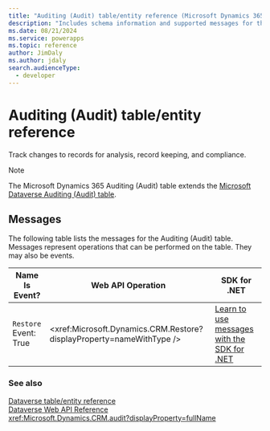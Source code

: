 ```yaml
---
title: "Auditing (Audit) table/entity reference (Microsoft Dynamics 365)"
description: "Includes schema information and supported messages for the Auditing (Audit) table/entity with Microsoft Dynamics 365."
ms.date: 08/21/2024
ms.service: powerapps
ms.topic: reference
author: JimDaly
ms.author: jdaly
search.audienceType: 
  - developer
---
```


# Auditing (Audit) table/entity reference

Track changes to records for analysis, record keeping, and compliance.

> [!NOTE]
> The Microsoft Dynamics 365 Auditing (Audit) table extends the [Microsoft Dataverse Auditing (Audit) table](/power-apps/developer/data-platform/reference/entities/audit).


## Messages

The following table lists the messages for the Auditing (Audit) table.
Messages represent operations that can be performed on the table. They may also be events.

| Name <br />Is Event? |Web API Operation |SDK for .NET |
| ---- | ----- |----- |
| `Restore`<br />Event: True |<xref:Microsoft.Dynamics.CRM.Restore?displayProperty=nameWithType /> |[Learn to use messages with the SDK for .NET](/power-apps/developer/data-platform/org-service/use-messages)|





### See also

[Dataverse table/entity reference](../about-entity-reference.md)  
[Dataverse Web API Reference](/power-apps/developer/data-platform/webapi/reference/about)   
<xref:Microsoft.Dynamics.CRM.audit?displayProperty=fullName>
